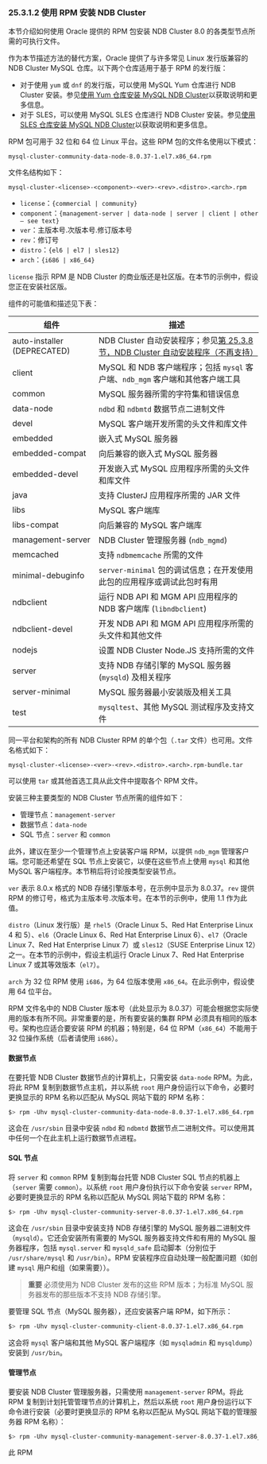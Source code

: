 ### 25.3.1.2 使用 RPM 安装 NDB Cluster

本节介绍如何使用 Oracle 提供的 RPM 包安装 NDB Cluster 8.0 的各类型节点所需的可执行文件。

作为本节描述方法的替代方案，Oracle 提供了与许多常见 Linux 发行版兼容的 NDB Cluster MySQL 仓库。以下两个仓库适用于基于 RPM 的发行版：

- 对于使用 `yum` 或 `dnf` 的发行版，可以使用 MySQL Yum 仓库进行 NDB Cluster 安装。参见[使用 Yum 仓库安装 MySQL NDB Cluster](../installation/yum-repository.html)以获取说明和更多信息。
- 对于 SLES，可以使用 MySQL SLES 仓库进行 NDB Cluster 安装。参见[使用 SLES 仓库安装 MySQL NDB Cluster](../installation/sles-repository.html)以获取说明和更多信息。

RPM 包可用于 32 位和 64 位 Linux 平台。这些 RPM 包的文件名使用以下模式：

```plaintext
mysql-cluster-community-data-node-8.0.37-1.el7.x86_64.rpm
```

文件名结构如下：

```plaintext
mysql-cluster-<license>-<component>-<ver>-<rev>.<distro>.<arch>.rpm
```

- `license`：`{commercial | community}`
- `component`：`{management-server | data-node | server | client | other — see text}`
- `ver`：主版本号.次版本号.修订版本号
- `rev`：修订号
- `distro`：`{el6 | el7 | sles12}`
- `arch`：`{i686 | x86_64}`

`license` 指示 RPM 是 NDB Cluster 的商业版还是社区版。在本节的示例中，假设您正在安装社区版。

组件的可能值和描述见下表：

| 组件                        | 描述                                                         |
| --------------------------- | ------------------------------------------------------------ |
| auto-installer (DEPRECATED) | NDB Cluster 自动安装程序；参见[第 25.3.8 节，NDB Cluster 自动安装程序（不再支持）](../ndb-cluster-auto-installer.html) |
| client                      | MySQL 和 NDB 客户端程序；包括 `mysql` 客户端、`ndb_mgm` 客户端和其他客户端工具 |
| common                      | MySQL 服务器所需的字符集和错误信息                           |
| data-node                   | `ndbd` 和 `ndbmtd` 数据节点二进制文件                        |
| devel                       | MySQL 客户端开发所需的头文件和库文件                         |
| embedded                    | 嵌入式 MySQL 服务器                                          |
| embedded-compat             | 向后兼容的嵌入式 MySQL 服务器                                |
| embedded-devel              | 开发嵌入式 MySQL 应用程序所需的头文件和库文件                |
| java                        | 支持 ClusterJ 应用程序所需的 JAR 文件                        |
| libs                        | MySQL 客户端库                                               |
| libs-compat                 | 向后兼容的 MySQL 客户端库                                    |
| management-server           | NDB Cluster 管理服务器 (`ndb_mgmd`)                          |
| memcached                   | 支持 `ndbmemcache` 所需的文件                                |
| minimal-debuginfo           | `server-minimal` 包的调试信息；在开发使用此包的应用程序或调试此包时有用 |
| ndbclient                   | 运行 NDB API 和 MGM API 应用程序的 NDB 客户端库 (`libndbclient`) |
| ndbclient-devel             | 开发 NDB API 和 MGM API 应用程序所需的头文件和其他文件       |
| nodejs                      | 设置 NDB Cluster Node.JS 支持所需的文件                      |
| server                      | 支持 NDB 存储引擎的 MySQL 服务器 (`mysqld`) 及相关程序       |
| server-minimal              | MySQL 服务器最小安装版及相关工具                             |
| test                        | `mysqltest`、其他 MySQL 测试程序及支持文件                   |

同一平台和架构的所有 NDB Cluster RPM 的单个包（`.tar` 文件）也可用。文件名格式如下：

```plaintext
mysql-cluster-<license>-<ver>-<rev>.<distro>.<arch>.rpm-bundle.tar
```

可以使用 `tar` 或其他首选工具从此文件中提取各个 RPM 文件。

安装三种主要类型的 NDB Cluster 节点所需的组件如下：

- 管理节点：`management-server`
- 数据节点：`data-node`
- SQL 节点：`server` 和 `common`

此外，建议在至少一个管理节点上安装客户端 RPM，以提供 `ndb_mgm` 管理客户端。您可能还希望在 SQL 节点上安装它，以便在这些节点上使用 `mysql` 和其他 MySQL 客户端程序。本节稍后将讨论按类型安装节点。

`ver` 表示 8.0.x 格式的 NDB 存储引擎版本号，在示例中显示为 8.0.37。`rev` 提供 RPM 的修订号，格式为主版本号.次版本号。在本节的示例中，使用 1.1 作为此值。

`distro`（Linux 发行版）是 `rhel5`（Oracle Linux 5、Red Hat Enterprise Linux 4 和 5）、`el6`（Oracle Linux 6、Red Hat Enterprise Linux 6）、`el7`（Oracle Linux 7、Red Hat Enterprise Linux 7）或 `sles12`（SUSE Enterprise Linux 12）之一。在本节的示例中，假设主机运行 Oracle Linux 7、Red Hat Enterprise Linux 7 或其等效版本（`el7`）。

`arch` 为 32 位 RPM 使用 `i686`，为 64 位版本使用 `x86_64`。在此示例中，假设使用 64 位平台。

RPM 文件名中的 NDB Cluster 版本号（此处显示为 8.0.37）可能会根据您实际使用的版本有所不同。非常重要的是，所有要安装的集群 RPM 必须具有相同的版本号。架构也应适合要安装 RPM 的机器；特别是，64 位 RPM（`x86_64`）不能用于 32 位操作系统（后者请使用 `i686`）。

#### 数据节点
在要托管 NDB Cluster 数据节点的计算机上，只需安装 `data-node` RPM。为此，将此 RPM 复制到数据节点主机，并以系统 `root` 用户身份运行以下命令，必要时更换显示的 RPM 名称以匹配从 MySQL 网站下载的 RPM 名称：

```sh
$> rpm -Uhv mysql-cluster-community-data-node-8.0.37-1.el7.x86_64.rpm
```

这会在 `/usr/sbin` 目录中安装 `ndbd` 和 `ndbmtd` 数据节点二进制文件。可以使用其中任何一个在此主机上运行数据节点进程。

#### SQL 节点
将 `server` 和 `common` RPM 复制到每台托管 NDB Cluster SQL 节点的机器上（`server` 需要 `common`）。以系统 `root` 用户身份执行以下命令安装 `server` RPM，必要时更换显示的 RPM 名称以匹配从 MySQL 网站下载的 RPM 名称：

```sh
$> rpm -Uhv mysql-cluster-community-server-8.0.37-1.el7.x86_64.rpm
```

这会在 `/usr/sbin` 目录中安装支持 NDB 存储引擎的 MySQL 服务器二进制文件（`mysqld`）。它还会安装所有需要的 MySQL 服务器支持文件和有用的 MySQL 服务器程序，包括 `mysql.server` 和 `mysqld_safe` 启动脚本（分别位于 `/usr/share/mysql` 和 `/usr/bin`）。RPM 安装程序应自动处理一般配置问题（如创建 `mysql` 用户和组（如果需要））。

> **重要**
> 必须使用为 NDB Cluster 发布的这些 RPM 版本；为标准 MySQL 服务器发布的那些版本不支持 NDB 存储引擎。

要管理 SQL 节点（MySQL 服务器），还应安装客户端 RPM，如下所示：

```sh
$> rpm -Uhv mysql-cluster-community-client-8.0.37-1.el7.x86_64.rpm
```

这会将 `mysql` 客户端和其他 MySQL 客户端程序（如 `mysqladmin` 和 `mysqldump`）安装到 `/usr/bin`。

#### 管理节点
要安装 NDB Cluster 管理服务器，只需使用 `management-server` RPM。将此 RPM 复制到计划托管管理节点的计算机上，然后以系统 `root` 用户身份运行以下命令进行安装（必要时更换显示的 RPM 名称以匹配从 MySQL 网站下载的管理服务器 RPM 名称）：

```sh
$> rpm -Uhv mysql-cluster-community-management-server-8.0.37-1.el7.x86_64.rpm
```

此 RPM